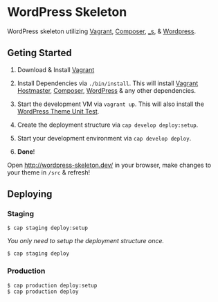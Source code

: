 WordPress Skeleton
==================

WordPress skeleton utilizing [Vagrant][1], [Composer][2], [_s][3], & [Wordpress][5].


Geting Started
--------------

1. Download & Install [Vagrant][1]

2. Install Dependencies via `./bin/install`.  This will install [Vagrant Hostmaster][6], [Composer][2], [WordPress][5] & any other dependencies.

3. Start the development VM via `vagrant up`.  This will also install the [WordPress Theme Unit Test][8].

4. Create the deployment structure via `cap develop deploy:setup`.

5. Start your development environment via `cap develop deploy`.

6. **Done**!

Open <http://wordpress-skeleton.dev/> in your browser, make changes to your theme in `/src` & refresh!


Deploying
---------

### Staging

    $ cap staging deploy:setup

_You only need to setup the deployment structure once._

    $ cap staging deploy


### Production

    $ cap production deploy:setup
    $ cap production deploy



[1]: http://vagrantup.com/
[2]: http://getcomposer.org/
[3]: http://underscores.me/
[5]: http://github.com/WordPress/WordPress
[6]: http://github.com/mosaicxm/vagrant-hostmaster
[7]: http://getcomposer.org/doc/00-intro.md#globally
[8]: http://codex.wordpress.org/Theme_Unit_Test
